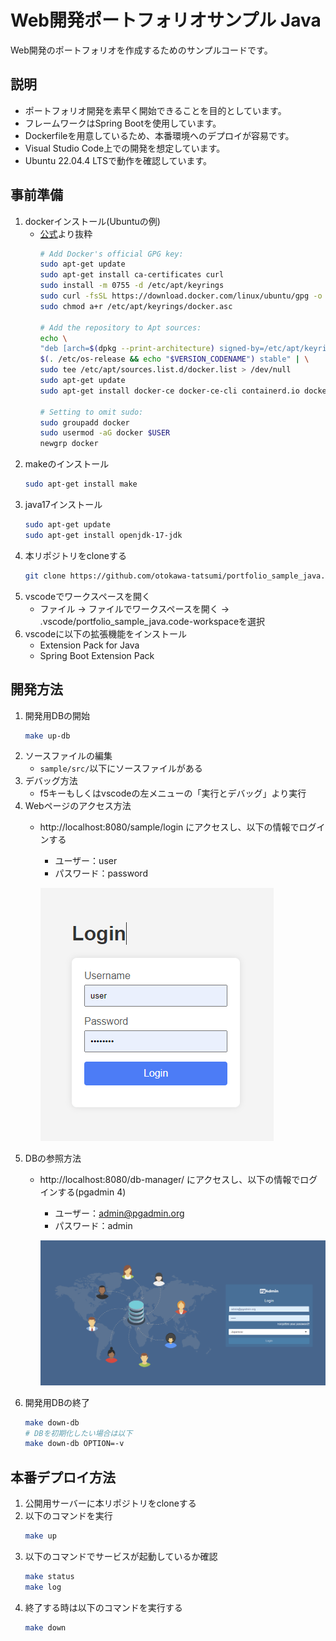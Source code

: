 # Web開発ポートフォリオサンプル Java
Web開発のポートフォリオを作成するためのサンプルコードです。

## 説明
- ポートフォリオ開発を素早く開始できることを目的としています。
- フレームワークはSpring Bootを使用しています。
- Dockerfileを用意しているため、本番環境へのデプロイが容易です。
- Visual Studio Code上での開発を想定しています。
- Ubuntu 22.04.4 LTSで動作を確認しています。

## 事前準備
1. dockerインストール(Ubuntuの例)
    - [公式](https://docs.docker.com/engine/install/)より抜粋
        ```bash
        # Add Docker's official GPG key:
        sudo apt-get update
        sudo apt-get install ca-certificates curl
        sudo install -m 0755 -d /etc/apt/keyrings
        sudo curl -fsSL https://download.docker.com/linux/ubuntu/gpg -o /etc/apt/keyrings/docker.asc
        sudo chmod a+r /etc/apt/keyrings/docker.asc

        # Add the repository to Apt sources:
        echo \
        "deb [arch=$(dpkg --print-architecture) signed-by=/etc/apt/keyrings/docker.asc] https://download.docker.com/linux/ubuntu \
        $(. /etc/os-release && echo "$VERSION_CODENAME") stable" | \
        sudo tee /etc/apt/sources.list.d/docker.list > /dev/null
        sudo apt-get update
        sudo apt-get install docker-ce docker-ce-cli containerd.io docker-buildx-plugin docker-compose-plugin

        # Setting to omit sudo:
        sudo groupadd docker
        sudo usermod -aG docker $USER
        newgrp docker
        ```
2. makeのインストール
    ```bash
    sudo apt-get install make 
    ```
3. java17インストール
    ```bash
    sudo apt-get update
    sudo apt-get install openjdk-17-jdk
    ```
4. 本リポジトリをcloneする
    ```bash
    git clone https://github.com/otokawa-tatsumi/portfolio_sample_java.git
    ```
5. vscodeでワークスペースを開く
    - ファイル -> ファイルでワークスペースを開く -> .vscode/portfolio_sample_java.code-workspaceを選択
6. vscodeに以下の拡張機能をインストール
    - Extension Pack for Java
    - Spring Boot Extension Pack

## 開発方法
1. 開発用DBの開始
    ```bash
    make up-db
    ```
2. ソースファイルの編集
    - ```sample/src/```以下にソースファイルがある
2. デバッグ方法
    - f5キーもしくはvscodeの左メニューの「実行とデバッグ」より実行
3. Webページのアクセス方法
    - http://localhost:8080/sample/login にアクセスし、以下の情報でログインする
        - ユーザー：user
        - パスワード：password

        ![alt text](doc/login.png)
4. DBの参照方法
    - http://localhost:8080/db-manager/ にアクセスし、以下の情報でログインする(pgadmin 4)
        - ユーザー：admin@pgadmin.org
        - パスワード：admin

        ![alt text](doc/pgadmin.png)
5. 開発用DBの終了
    ```bash
    make down-db
    # DBを初期化したい場合は以下
    make down-db OPTION=-v
    ```

## 本番デプロイ方法
1. 公開用サーバーに本リポジトリをcloneする
2. 以下のコマンドを実行
    ```bash
    make up
    ```
3. 以下のコマンドでサービスが起動しているか確認
    ```bash
    make status
    make log
    ```
4. 終了する時は以下のコマンドを実行する
    ```bash
    make down
    ```

